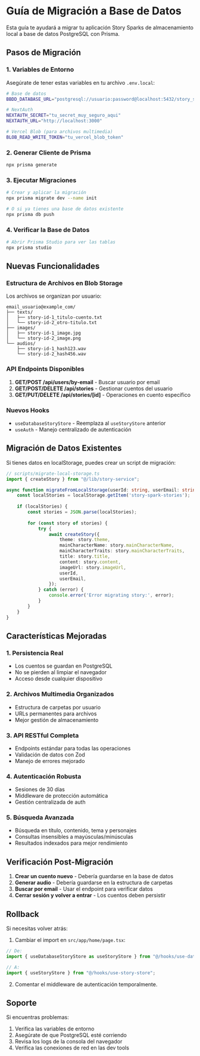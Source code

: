 # Guía de Migración a Base de Datos

Esta guía te ayudará a migrar tu aplicación Story Sparks de almacenamiento local a base de datos PostgreSQL con Prisma.

## Pasos de Migración

### 1. Variables de Entorno

Asegúrate de tener estas variables en tu archivo `.env.local`:

```bash
# Base de datos
BBDD_DATABASE_URL="postgresql://usuario:password@localhost:5432/story_sparks"

# NextAuth
NEXTAUTH_SECRET="tu_secret_muy_seguro_aqui"
NEXTAUTH_URL="http://localhost:3000"

# Vercel Blob (para archivos multimedia)
BLOB_READ_WRITE_TOKEN="tu_vercel_blob_token"
```

### 2. Generar Cliente de Prisma

```bash
npx prisma generate
```

### 3. Ejecutar Migraciones

```bash
# Crear y aplicar la migración
npx prisma migrate dev --name init

# O si ya tienes una base de datos existente
npx prisma db push
```

### 4. Verificar la Base de Datos

```bash
# Abrir Prisma Studio para ver las tablas
npx prisma studio
```

## Nuevas Funcionalidades

### Estructura de Archivos en Blob Storage

Los archivos se organizan por usuario:
```
email_usuario@example_com/
├── texts/
│   ├── story-id-1_titulo-cuento.txt
│   └── story-id-2_otro-titulo.txt
├── images/
│   ├── story-id-1_image.jpg
│   └── story-id-2_image.png
└── audios/
    ├── story-id-1_hash123.wav
    └── story-id-2_hash456.wav
```

### API Endpoints Disponibles

1. **GET/POST /api/users/by-email** - Buscar usuario por email
2. **GET/POST/DELETE /api/stories** - Gestionar cuentos del usuario
3. **GET/PUT/DELETE /api/stories/[id]** - Operaciones en cuento específico

### Nuevos Hooks

- `useDatabaseStoryStore` - Reemplaza al `useStoryStore` anterior
- `useAuth` - Manejo centralizado de autenticación

## Migración de Datos Existentes

Si tienes datos en localStorage, puedes crear un script de migración:

```typescript
// scripts/migrate-local-storage.ts
import { createStory } from "@/lib/story-service";

async function migrateFromLocalStorage(userId: string, userEmail: string) {
    const localStories = localStorage.getItem('story-spark-stories');
    
    if (localStories) {
        const stories = JSON.parse(localStories);
        
        for (const story of stories) {
            try {
                await createStory({
                    theme: story.theme,
                    mainCharacterName: story.mainCharacterName,
                    mainCharacterTraits: story.mainCharacterTraits,
                    title: story.title,
                    content: story.content,
                    imageUrl: story.imageUrl,
                    userId,
                    userEmail,
                });
            } catch (error) {
                console.error('Error migrating story:', error);
            }
        }
    }
}
```

## Características Mejoradas

### 1. Persistencia Real
- Los cuentos se guardan en PostgreSQL
- No se pierden al limpiar el navegador
- Acceso desde cualquier dispositivo

### 2. Archivos Multimedia Organizados
- Estructura de carpetas por usuario
- URLs permanentes para archivos
- Mejor gestión de almacenamiento

### 3. API RESTful Completa
- Endpoints estándar para todas las operaciones
- Validación de datos con Zod
- Manejo de errores mejorado

### 4. Autenticación Robusta
- Sesiones de 30 días
- Middleware de protección automática
- Gestión centralizada de auth

### 5. Búsqueda Avanzada
- Búsqueda en título, contenido, tema y personajes
- Consultas insensibles a mayúsculas/minúsculas
- Resultados indexados para mejor rendimiento

## Verificación Post-Migración

1. **Crear un cuento nuevo** - Debería guardarse en la base de datos
2. **Generar audio** - Debería guardarse en la estructura de carpetas
3. **Buscar por email** - Usar el endpoint para verificar datos
4. **Cerrar sesión y volver a entrar** - Los cuentos deben persistir

## Rollback

Si necesitas volver atrás:

1. Cambiar el import en `src/app/home/page.tsx`:
```typescript
// De:
import { useDatabaseStoryStore as useStoryStore } from "@/hooks/use-database-story-store";

// A:
import { useStoryStore } from "@/hooks/use-story-store";
```

2. Comentar el middleware de autenticación temporalmente.

## Soporte

Si encuentras problemas:

1. Verifica las variables de entorno
2. Asegúrate de que PostgreSQL esté corriendo
3. Revisa los logs de la consola del navegador
4. Verifica las conexiones de red en las dev tools
